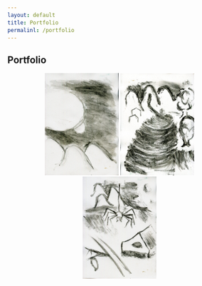 ```yaml
---
layout: default
title: Portfolio
permalinl: /portfolio
---
```

## Portfolio
<center>
  <a href="https://VampirePortfolio/assets/gallery/epilogue075.jpg"><img src="https://raw.githubusercontent.com/LWFlouisa/VampirePortfolio/main/assets/gallery/epilogue075.jpg" width="33%"></a>

  <img src="https://raw.githubusercontent.com/LWFlouisa/VampirePortfolio/main/assets/gallery/epilogue076.jpg" width="33%">

  <img src="https://raw.githubusercontent.com/LWFlouisa/VampirePortfolio/main/assets/gallery/epilogue078.jpg" width="33%">
</center>
